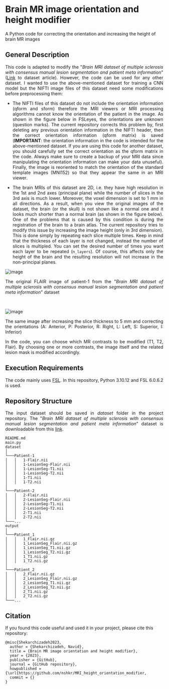 # Brain MR image orientation and height modifier 
A Python code for correcting the orientation and increasing the height of brain MR images

## General Description
<p align="justify"> This code is adapted to modify the "<i>Brain MRI dataset of multiple sclerosis with consensus manual lesion segmentation and patient meta information</i>" (<a href="https://doi.org/10.1016/j.dib.2022.108139">Link</a> to dataset article). However, the code can be used for any other dataset. I wanted to use the above-mentioned dataset for training a CNN model but the NIFTI image files of this dataset need some modifications before preprocessing them: </p>

- <p align="justify"> The NIFTI files of this dataset do not include the orientation information (qform and sform) therefore the MRI viewers or MRI processing algorithms cannot know the orientation of the patient in the image. As shown in the figure below in FSLeyes, the orientations are unknown (question marks). The current repository corrects this problem by, first deleting any previous orientation information in the NIFTI header, then the correct orientation information (qform matrix) is saved (<b>IMPORTANT</b>: the orientation information in the code is intended for the above-mentioned dataset. If you are using this code for another dataset, you should carefully set the correct orientation as the qform matrix in the code. Always make sure to create a backup of your MRI data since manipulating the orientation information can make your data unuseful). Finally, the image is reoriented to match the orientation of the standard template images (MNI152) so that they appear the same in an MRI viewer. </p>
  
- <p align="justify"> The brain MRIs of this dataset are 2D, i.e. they have high resolution in the 1st and 2nd axes (principal plane) while the number of slices in the 3rd axis is much lower. Moreover, the voxel dimension is set to 1 mm in all directions. As a result, when you view the original images of the dataset, the brain (or the skull) is not shown like a normal one and it looks much shorter than a normal brain (as shown in the figure below). One of the problems that is caused by this condition is during the registration of the brain to a brain atlas. The current repository tries to modify this issue by increasing the image height (only in 3rd dimension). This is done simply by repeating each slice multiple times. Keep in mind that the thickness of each layer is not changed, instead the number of slices is multipled. You can set the desired number of times you want each layer to be repeated (<code>n_layers</code>). Of course, this affects only the height of the brain and the resulting resolution will not increase in the non-principal planes. </p>

![image](https://github.com/nshkr/MRI_height_orientation_modifier/assets/99551131/f841637e-bd61-4ace-a795-257802b9cc3e)
<p align="justify"> The original FLAIR image of patient-1 from the "<i>Brain MRI dataset of multiple sclerosis with consensus manual lesion segmentation and patient meta information</i>" dataset </p>

&nbsp;


![image](https://github.com/nshkr/MRI_height_orientation_modifier/assets/99551131/12c32c75-58c2-452f-9ad4-d156cc11d994)
<p align="justify"> The same image after increasing the slice thickness to 5 mm and correcting the orientations (A: Anterior, P: Posterior, R: Right, L: Left, S: Superior, I: Inferior) </p>

<p align="justify"> In the code, you can choose which MR contrasts to be modified (T1, T2, Flair). By choosing one or more contrasts, the image itself and the related lesion mask is modified accordingly. </p>

## Execution Requirements
<p align="justify"> The code mainly uses <a href="https://fsl.fmrib.ox.ac.uk/fsl/fslwiki">FSL</a>. In this repository, Python 3.10.12 and FSL 6.0.6.2 is used.  </p>


## Repository Structure
<p align="justify">The input dataset should be saved in <i>dataset</i> folder in the project repository. The "<i>Brain MRI dataset of multiple sclerosis with consensus manual lesion segmentation and patient meta information</i>" dataset is downloadable from this <a href="https://doi.org/10.17632/8bctsm8jz7.1
">link</a>.</p>

```
README.md
main.py  
dataset 
│
└───Patient-1
│   │   1-Flair.nii
│   │   1-LesionSeg-Flair.nii
│   │   1-LesionSeg-T1.nii
│   │   1-LesionSeg-T2.nii
│   │   1-T1.nii
│   │   1-T2.nii
│   
└───Patient-2
│   │   2-Flair.nii
│   │   2-LesionSeg-Flair.nii
│   │   2-LesionSeg-T1.nii
│   │   2-LesionSeg-T2.nii
│   │   2-T1.nii
│   │   2-T2.nii
└───...
output 
│
└───Patient_1
│   │   1_Flair.nii.gz
│   │   1_LesionSeg_Flair.nii.gz
│   │   1_LesionSeg_T1.nii.gz
│   │   1_LesionSeg_T2.nii.gz
│   │   1_T1.nii.gz
│   │   1_T2.nii.gz
│   
└───Patient_2
│   │   2_Flair.nii.gz
│   │   2_LesionSeg_Flair.nii.gz
│   │   2_LesionSeg_T1.nii.gz
│   │   2_LesionSeg_T2.nii.gz
│   │   2_T1.nii.gz
│   │   2_T2.nii.gz
└───...
```

## Citation
If you found this code useful and used it in your project, please cite this repository:

```
@misc{Shekarchizadeh2023,
  author = {Shekarchizadeh, Navid},
  title = {Brain MR image orientation and height modifier},
  year = {2023},
  publisher = {GitHub},
  journal = {GitHub repository},
  howpublished = {\url{https://github.com/nshkr/MRI_height_orientation_modifier,
  commit = {}
}
```

